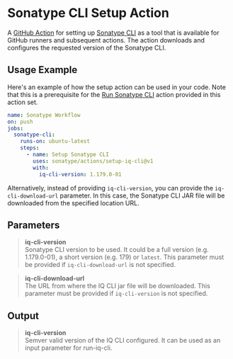 <!--

     Copyright (c) 2023-present Sonatype, Inc. All rights reserved.
     Includes the third-party code listed at https://links.sonatype.com/products/clm/attributions.
     "Sonatype" is a trademark of Sonatype, Inc.

-->

# Sonatype CLI Setup Action

A [GitHub Action](https://github.com/features/actions) for setting up
[Sonatype CLI](https://help.sonatype.com/en/sonatype-iq-cli.html) as a tool that is available for GitHub runners and
subsequent actions. The action downloads and configures the requested version of the Sonatype CLI.

## Usage Example

Here's an example of how the setup action can be used in your code. Note that this is a prerequisite for the
[Run Sonatype CLI](../run-iq-cli/README.md) action provided in this action set.

```yaml
name: Sonatype Workflow
on: push
jobs:
  sonatype-cli:
    runs-on: ubuntu-latest
    steps:
      - name: Setup Sonatype CLI
        uses: sonatype/actions/setup-iq-cli@v1
        with:
          iq-cli-version: 1.179.0-01
```

Alternatively, instead of providing `iq-cli-version`, you can provide the `iq-cli-download-url` parameter. In this case,
the Sonatype CLI JAR file will be downloaded from the specified location URL.

## Parameters

> **iq-cli-version**\
> Sonatype CLI version to be used. It could be a full version (e.g. 1.179.0-01), a short version (e.g. 179) or `latest`.
> This parameter must be provided if `iq-cli-download-url` is not specified.

> **iq-cli-download-url**\
> The URL from where the IQ CLI jar file will be downloaded. This parameter must be provided if `iq-cli-version` is not
> specified.

## Output

> **iq-cli-version**\
> Semver valid version of the IQ CLI configured. It can be used as an input parameter for run-iq-cli.
